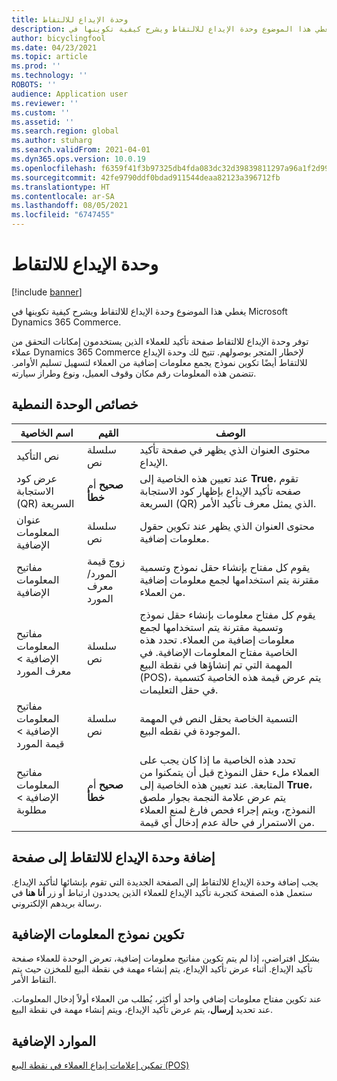 ```yaml
---
title: وحدة الإيداع للالتقاط
description: يغطي هذا الموضوع وحدة الإيداع للالتقاط ويشرح كيفية تكوينها في Microsoft Dynamics 365 Commerce.
author: bicyclingfool
ms.date: 04/23/2021
ms.topic: article
ms.prod: ''
ms.technology: ''
ROBOTS: ''
audience: Application user
ms.reviewer: ''
ms.custom: ''
ms.assetid: ''
ms.search.region: global
ms.author: stuharg
ms.search.validFrom: 2021-04-01
ms.dyn365.ops.version: 10.0.19
ms.openlocfilehash: f6359f41f3b97325db4fda083dc32d39839811297a96a1f2d99a93990c00afae
ms.sourcegitcommit: 42fe9790ddf0bdad911544deaa82123a396712fb
ms.translationtype: HT
ms.contentlocale: ar-SA
ms.lasthandoff: 08/05/2021
ms.locfileid: "6747455"
---
```

# <a name="check-in-for-pickup-module"></a>وحدة الإيداع للالتقاط

[!include [banner](includes/banner.md)]

يغطي هذا الموضوع وحدة الإيداع للالتقاط ويشرح كيفية تكوينها في Microsoft Dynamics 365 Commerce.

توفر وحدة الإيداع للالتقاط صفحة تأكيد للعملاء الذين يستخدمون إمكانات التحقق من عملاء Dynamics 365 Commerce لإخطار المتجر بوصولهم. تتيح لك وحدة الإيداع للالتقاط أيضًا تكوين نموذج يجمع معلومات إضافية من العملاء لتسهيل تسليم الأوامر. تتضمن هذه المعلومات رقم مكان وقوف العميل، ونوع وطراز سيارته. 

## <a name="module-properties"></a>خصائص الوحدة النمطية

| اسم الخاصية | القيم | الوصف |
|---------------|--------|-------------|
| نص التأكيد | سلسلة نص | محتوى العنوان الذي يظهر في صفحة تأكيد الإيداع. |
| عرض ‏‫كود الاستجابة السريعة (QR)‬ | **صحيح** أم **خطأ** | عند تعيين هذه الخاصية إلى **True**، تقوم صفحه تأكيد الإيداع بإظهار كود الاستجابة السريعة (QR) الذي يمثل معرف تأكيد الأمر. |
| عنوان المعلومات الإضافية | سلسلة نص | محتوى العنوان الذي يظهر عند تكوين حقول معلومات إضافية. |
| مفاتيح المعلومات الإضافية | زوج قيمة المورد/معرف المورد | يقوم كل مفتاح بإنشاء حقل نموذج وتسمية مقترنة يتم استخدامها لجمع معلومات إضافية من العملاء. |
| مفاتيح المعلومات الإضافية \> معرف المورد | سلسلة نص | يقوم كل مفتاح معلومات بإنشاء حقل نموذج وتسمية مقترنة يتم استخدامها لجمع معلومات إضافية من العملاء. تحدد هذه الخاصية مفتاح المعلومات الإضافية. في المهمة التي تم إنشاؤها في نقطة البيع (POS)، يتم عرض قيمة هذه الخاصية كتسمية في حقل التعليمات. |
| مفاتيح المعلومات الإضافية \> قيمة المورد | سلسلة نص | التسمية الخاصة بحقل النص في المهمة الموجودة في نقطه البيع. |
| مفاتيح المعلومات الإضافية \> مطلوبة | **صحيح** أم **خطأ** | تحدد هذه الخاصية ما إذا كان يجب على العملاء ملء حقل النموذج قبل أن يتمكنوا من المتابعة. عند تعيين هذه الخاصية إلى **True**، يتم عرض علامة النجمة بجوار ملصق النموذج، ويتم إجراء فحص فارغ لمنع العملاء من الاستمرار في حالة عدم إدخال أي قيمة. |

## <a name="add-the-check-in-for-pickup-module-to-a-page"></a>إضافة وحدة الإيداع للالتقاط إلى صفحة

يجب إضافة وحدة الإيداع للالتقاط إلى الصفحة الجديدة التي تقوم بإنشائها لتأكيد الإيداع. ستعمل هذه الصفحة كتجربة تأكيد الإيداع للعملاء الذين يحددون ارتباط أو زر **أنا هنا** في رسالة بريدهم الإلكتروني. 

## <a name="configure-the-additional-information-form"></a>تكوين نموذج المعلومات الإضافية

بشكل افتراضي، إذا لم يتم تكوين مفاتيح معلومات إضافية، تعرض الوحدة للعملاء صفحة تأكيد الإيداع. أثناء عرض تأكيد الإيداع، يتم إنشاء مهمة في نقطة البيع للمخزن حيث يتم التقاط الأمر.

عند تكوين مفتاح معلومات إضافي واحد أو أكثر، يُطلب من العملاء أولاً إدخال المعلومات. عند تحديد **إرسال**، يتم عرض تأكيد الإيداع، ويتم إنشاء مهمة في نقطة البيع. 

## <a name="additional-resources"></a>الموارد الإضافية

[تمكين إعلامات إيداع العملاء في نقطة البيع (POS)](enable-customer-check-in.md)
